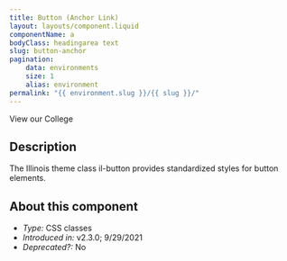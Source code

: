 ```yaml
---
title: Button (Anchor Link)
layout: layouts/component.liquid
componentName: a
bodyClass: headingarea text
slug: button-anchor
pagination:
    data: environments
    size: 1
    alias: environment
permalink: "{{ environment.slug }}/{{ slug }}/"
---
```

<div class="template-information" data-name="default">
View our College
</div>

## Description 
The Illinois theme class il-button provides standardized styles for button elements. 

## About this component 
* *Type:* CSS classes 
* *Introduced in:* v2.3.0; 9/29/2021 
* *Deprecated?:* No